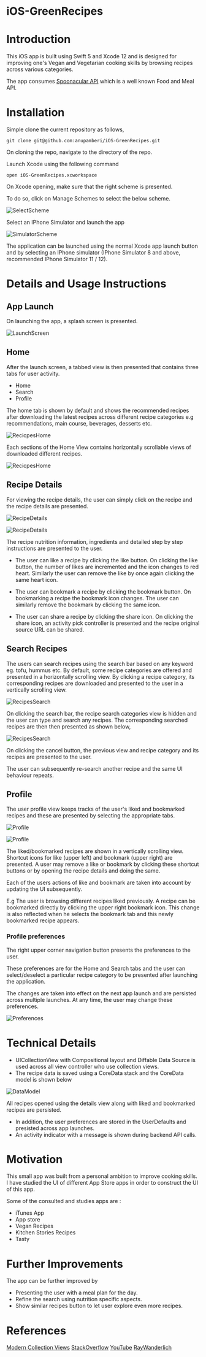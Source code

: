 # iOS-GreenRecipes

# Introduction

This iOS app is built using Swift 5 and Xcode 12 and is designed for improving one's  Vegan and Vegetarian cooking skills by browsing recipes
across various categories.

The app consumes [Spoonacular API](https://spoonacular.com/food-api) which is a well known Food and Meal API.

# Installation

Simple clone the current repository as follows,

`git clone git@github.com:anupamberi/iOS-GreenRecipes.git`

On cloning the repo, navigate to the directory of the repo.

Launch Xcode using the following command

`open iOS-GreenRecipes.xcworkspace`

On Xcode opening, make sure that the right scheme is presented.

To do so, click on Manage Schemes to select the below scheme.

![SelectScheme](screenshots/SelectedScheme.png)

Select an IPhone Simulator and launch the app

![SimulatorScheme](screenshots/SimulatorScheme.png)

The application can be launched using the normal Xcode app launch button and by selecting an IPhone
simulator (IPhone Simulator 8 and above, recommended IPhone Simulator 11 / 12).


# Details and Usage Instructions

## App Launch

On launching the app, a splash screen is presented.

![LaunchScreen](screenshots/LaunchScreen.png)

## Home

After the launch screen,  a tabbed view  is then presented that contains three tabs for user activity.

- Home
- Search
- Profile

The home tab is shown by default and shows the recommended recipes after downloading the latest recipes across different recipe categories e.g recommendations, main course, beverages, desserts etc.

![RecicpesHome](screenshots/RecipesHomeViewController2.png)

Each sections of the Home View contains horizontally scrollable views of downloaded different recipes.

![RecicpesHome](screenshots/RecipesHomeViewController1.png)

## Recipe Details

For viewing the recipe details,  the user can simply click on the recipe and the recipe details are presented.

![RecipeDetails](screenshots/RecipeDetailViewController1.png)

![RecipeDetails](screenshots/RecipeDetailViewController2.png)

The recipe nutrition information, ingredients and detailed step by step instructions are presented to the user.

- The user can like a recipe by clicking the like button. On clicking the like button, the number of likes are incremented and the icon changes
to red heart. Similarly the user can remove the like by once again clicking the same heart icon.

- The user can bookmark a recipe by clicking the bookmark button. On bookmarking a recipe  the bookmark icon changes. The user can
similarly remove the bookmark by clicking the same icon.

- The user can share a recipe by clicking the share icon. On clicking the share icon, an activity pick controller is presented and the recipe
original source URL can be shared.

## Search Recipes

The users can search recipes using the search bar based on any keyword eg. tofu, hummus etc.
By default, some recipe categories are offered and presented in a horizontally scrolling view. By clicking a recipe category, its corresponding
recipes are downloaded and presented to the user in a vertically scrolling view.

![RecipesSearch](screenshots/RecipesSearchViewController1.png)

On clicking the search bar, the recipe search categories view is hidden and the user can type and search any recipes.
The corresponding searched recipes are then then presented as shown below,

![RecipesSearch](screenshots/RecipesSearchViewController2.png)

On clicking the cancel button, the previous view and recipe category and its recipes are presented to the user.

The user can subsequently re-search another recipe and the same UI behaviour repeats.

## Profile

The user profile view keeps tracks of the user's liked and bookmarked recipes and these are presented by selecting the appropriate tabs.

![Profile](screenshots/ProfileViewController1.png)

![Profile](screenshots/ProfileViewController2.png)

The liked/bookmarked recipes are shown in a vertically scrolling view. Shortcut icons for like (upper left) and bookmark (upper right) are
presented. A user may remove a like or bookmark by clicking these shortcut buttons or by opening the recipe details and doing the same.

Each of the users actions of like and bookmark are taken into account by updating the UI subsequently.

E.g The user is browsing different recipes liked previously. A recipe can be bookmarked directly by clicking the upper right bookmark icon.
This change is also reflected when he selects the bookmark tab and this newly bookmarked recipe appears.

### Profile preferences

The right upper corner navigation button presents the preferences to the user.

These preferences are for the Home and Search tabs and the user can select/deselect a particular recipe category to be presented
after launching the application.

The changes are taken into effect on the next app launch and are persisted across multiple launches. At any time, the user may change
these preferences.

![Preferences](screenshots/PreferencesViewController.png)


# Technical Details

- UICollectionView with Compositional layout and Diffable Data Source is used across all view controller who use collection views. 
- The recipe data is saved using a CoreData stack and the CoreData model is shown below

![DataModel](screenshots/DataModel.png)

All recipes opened using the details view along with liked and bookmarked recipes are persisted.

- In addition, the user preferences are stored in the UserDefaults and presisted across app launches.
- An activity indicator with a message is shown during backend API calls.

# Motivation

This small app was built from a personal ambition to improve cooking skills. I have studied the UI of different App Store apps in order to 
construct the UI of this app.

Some of the consulted and studies apps are :

- iTunes App
- App store
- Vegan Recipes
- Kitchen Stories Recipes
- Tasty


# Further Improvements

The app can be further improved by

- Presenting the user with a meal plan for the day.
- Refine the search using nutrition specific aspects.
- Show similar recipes button to let user explore even more recipes.

# References

[Modern Collection Views](https://developer.apple.com/documentation/uikit/views_and_controls/collection_views/implementing_modern_collection_views)
[StackOverflow](https://stackoverflow.com)
[YouTube](https://www.youtube.com)
[RayWanderlich](https://www.raywenderlich.com)
